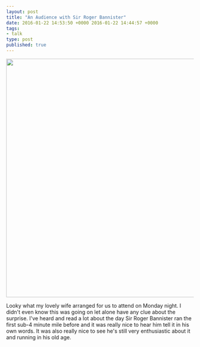 ```yaml
---
layout: post
title: "An Audience with Sir Roger Bannister"
date: 2016-01-22 14:53:50 +0000 2016-01-22 14:44:57 +0000
tags:
- talk
type: post
published: true
---
```


<img src="https://scontent-lhr3-1.cdninstagram.com/hphotos-xpt1/t51.2885-15/e35/12568105_551636644987788_731928384_n.jpg" class="center" width="640" height="640"/>

Looky what my lovely wife arranged for us to attend on Monday night.  I didn't even know this was going on let alone have any clue about the surprise.  I've heard and read a lot about the day Sir Roger Bannister ran the first sub-4 minute mile before and it was really nice to hear him tell it in his own words.  It was also really nice to see he's still very enthusiastic about it and running in his old age.
